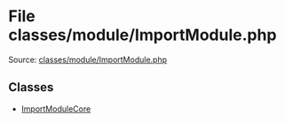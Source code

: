 File classes/module/ImportModule.php
=========

Source: [classes/module/ImportModule.php](https://github.com/PrestaShop/PrestaShop/blob/1.5.1.0/classes/module/ImportModule.php)


Classes
-------

* [ImportModuleCore](class.ImportModuleCore.md)

